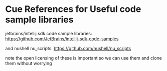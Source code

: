 # Cue References for Useful code sample libraries

jetbrains/intellij sdk code sample libraries: 
https://github.com/JetBrains/intellij-sdk-code-samples

and nushell nu_scripts:
https://github.com/nushell/nu_scripts

note the open licensing of these is important so we can use them and clone them without worrying
